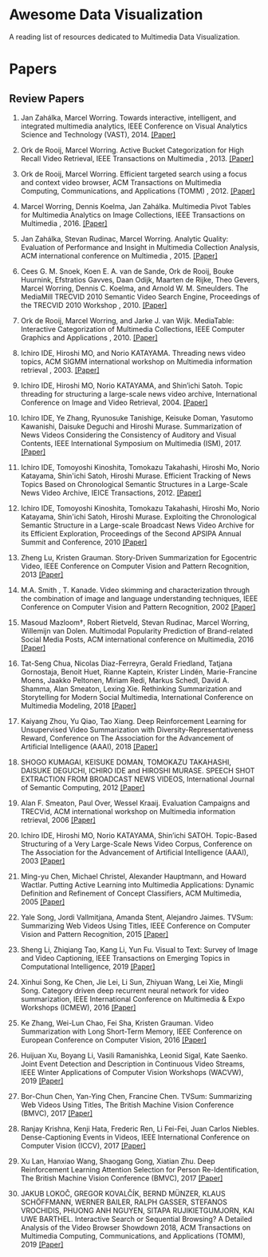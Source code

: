 # Awesome Data Visualization

A reading list of resources dedicated to Multimedia Data Visualization.



# Papers
## Review Papers
1. Jan Zahálka, Marcel Worring. Towards interactive, intelligent, and integrated multimedia analytics, IEEE Conference on Visual Analytics Science and Technology (VAST), 2014. [[Paper]](https://ieeexplore.ieee.org/document/7042476)

2. Ork de Rooij, Marcel Worring. Active Bucket Categorization for High Recall Video Retrieval, IEEE Transactions on Multimedia , 2013. [[Paper]](https://ieeexplore.ieee.org/document/6403551)

3. Ork de Rooij, Marcel Worring. Efficient targeted search using a focus and context video browser, ACM Transactions on Multimedia Computing, Communications, and Applications (TOMM) , 2012. [[Paper]](https://dl.acm.org/citation.cfm?id=2379793)

4. Marcel Worring, Dennis Koelma, Jan Zahálka. Multimedia Pivot Tables for Multimedia Analytics on Image Collections, IEEE Transactions on Multimedia , 2016. [[Paper]](https://ieeexplore.ieee.org/abstract/document/7579240)

5. Jan Zahálka,	Stevan Rudinac, Marcel Worring. Analytic Quality: Evaluation of Performance and Insight in Multimedia Collection Analysis, ACM international conference on Multimedia , 2015. [[Paper]](https://dl.acm.org/citation.cfm?id=2806279)

6. Cees G. M. Snoek, Koen E. A. van de Sande, Ork de Rooij, Bouke Huurnink, Efstratios Gavves, Daan Odijk, Maarten de Rijke, Theo Gevers, Marcel Worring, Dennis C. Koelma, and Arnold W. M. Smeulders. The MediaMill TRECVID 2010 Semantic Video Search Engine, Proceedings of the TRECVID 2010 Workshop , 2010. [[Paper]](https://www.koen.me/research/pub/snoek-trecvid2010.pdf)

7. Ork de Rooij, Marcel Worring, and Jarke J. van Wijk. MediaTable: Interactive Categorization of Multimedia Collections, IEEE Computer Graphics and Applications , 2010. [[Paper]](https://ieeexplore.ieee.org/document/5473200)

8. Ichiro IDE, Hiroshi MO, and Norio KATAYAMA. Threading news video topics, ACM SIGMM international workshop on Multimedia information retrieval , 2003. [[Paper]](https://dl.acm.org/citation.cfm?id=973264.973301)

9. Ichiro IDE, Hiroshi MO, Norio KATAYAMA, and Shin’ichi Satoh. Topic threading for structuring a large-scale news video archive, International Conference on Image and Video Retrieval, 2004. [[Paper]](https://link.springer.com/chapter/10.1007/978-3-540-27814-6_18)

10. Ichiro IDE, Ye Zhang, Ryunosuke Tanishige, Keisuke Doman, Yasutomo Kawanishi, Daisuke Deguchi and Hiroshi Murase. Summarization of News Videos Considering the Consistency of Auditory and Visual Contents, IEEE International Symposium on Multimedia (ISM), 2017. [[Paper]](https://ieeexplore.ieee.org/document/8241599)

11. Ichiro IDE, Tomoyoshi Kinoshita, Tomokazu Takahashi, Hiroshi Mo, Norio Katayama, Shin'ichi Satoh, Hiroshi Murase. Efficient Tracking of News Topics Based on Chronological Semantic Structures in a Large-Scale News Video Archive, IEICE Transactions, 2012. [[Paper]](https://pdfs.semanticscholar.org/8046/f02b344ed8f700591ddb44f9c9842825cb85.pdf?_ga=2.103957000.924792512.1548083381-1884175352.1544621100)

12. Ichiro IDE, Tomoyoshi Kinoshita, Tomokazu Takahashi, Hiroshi Mo, Norio Katayama, Shin'ichi Satoh, Hiroshi Murase. Exploiting the Chronological Semantic Structure in a Large-scale Broadcast News Video Archive for its Efficient Exploration, Proceedings of the Second APSIPA Annual Summit and Conference, 2010 [[Paper]](http://toriwaki.nuie.nagoya-u.ac.jp/~ide/res/paper/E10-conference-ide-3pub.pdf)

13. Zheng Lu, Kristen Grauman. Story-Driven Summarization for Egocentric Video, IEEE Conference on Computer Vision and Pattern Recognition, 2013 [[Paper]](https://ieeexplore.ieee.org/stamp/stamp.jsp?tp=&arnumber=6619194)

14. M.A. Smith , T. Kanade. Video skimming and characterization through the combination of image and language understanding techniques, IEEE Conference on Computer Vision and Pattern Recognition, 2002 [[Paper]](https://ieeexplore.ieee.org/stamp/stamp.jsp?tp=&arnumber=6619194)

15. Masoud Mazloom†,  Robert Rietveld,  Stevan Rudinac, Marcel Worring,  Willemijn van Dolen. Multimodal Popularity Prediction of Brand-related Social Media Posts, ACM international conference on Multimedia, 2016 [[Paper]](https://staff.science.uva.nl/m.mazloom/Papers/mazloom-ACM-MM-2016.pdf)

16. Tat-Seng Chua, Nicolas Diaz-Ferreyra, Gerald Friedland, Tatjana Gornostaja, Benoit Huet, Rianne Kaptein, Krister Lindén, Marie-Francine Moens, Jaakko Peltonen, Miriam Redi, Markus Schedl, David A. Shamma, Alan Smeaton, Lexing Xie. Rethinking Summarization and Storytelling for Modern Social Multimedia, International Conference on Multimedia Modeling, 2018 [[Paper]](https://link.springer.com/chapter/10.1007/978-3-319-73603-7_51)

17. Kaiyang Zhou, Yu Qiao, Tao Xiang. Deep Reinforcement Learning for Unsupervised Video Summarization with Diversity-Representativeness Reward, Conference on The Association for the Advancement of Artificial Intelligence (AAAI), 2018 [[Paper]](https://www.aaai.org/ocs/index.php/AAAI/AAAI18/paper/download/16395/16358)

18. SHOGO KUMAGAI, KEISUKE DOMAN, TOMOKAZU TAKAHASHI, DAISUKE DEGUCHI, ICHIRO IDE and HIROSHI MURASE. SPEECH SHOT EXTRACTION FROM BROADCAST NEWS VIDEOS, International Journal of Semantic Computing, 2012 [[Paper]](https://www.worldscientific.com/doi/abs/10.1142/S1793351X12400077)

19. Alan F. Smeaton, Paul Over, Wessel Kraaij. Evaluation Campaigns and TRECVid, ACM international workshop on Multimedia information retrieval, 2006 [[Paper]](http://delivery.acm.org/10.1145/1180000/1178722/p321-smeaton.pdf?ip=146.50.28.28&id=1178722&acc=ACTIVE%20SERVICE&key=0C390721DC3021FF%2E86041C471C98F6DA%2E4D4702B0C3E38B35%2E4D4702B0C3E38B35&__acm__=1548268708_09fa940aeb966312afef1280ce844703)

20. Ichiro IDE, Hiroshi MO, Norio KATAYAMA, Shin’ichi SATOH. Topic-Based Structuring of a Very Large-Scale News Video Corpus, Conference on The Association for the Advancement of Artificial Intelligence (AAAI), 2003 [[Paper]](https://www.aaai.org/Papers/Symposia/Spring/2003/SS-03-08/SS03-08-011.pdf)

21. Ming-yu Chen, Michael Christel, Alexander Hauptmann, and Howard Wactlar. Putting Active Learning into Multimedia Applications: Dynamic Definition and Refinement of Concept Classifiers, ACM Multimedia, 2005 [[Paper]](https://www.cs.cmu.edu/~hdw/acmm05_f514-hauptmann.pdf)

22. Yale Song, Jordi Vallmitjana, Amanda Stent, Alejandro Jaimes. TVSum: Summarizing Web Videos Using Titles, IEEE Conference on Computer Vision and Pattern Recognition, 2015 [[Paper]](https://www.cv-foundation.org/openaccess/content_cvpr_2015/papers/Song_TVSum_Summarizing_Web_2015_CVPR_paper.pdf)

23. Sheng Li, Zhiqiang Tao, Kang Li, Yun Fu. Visual to Text: Survey of Image and Video Captioning, IEEE Transactions on Emerging Topics in Computational Intelligence, 2019 [[Paper]](https://ieeexplore.ieee.org/abstract/document/8627985/authors#authors)

24. Xinhui Song, Ke Chen, Jie Lei, Li Sun, Zhiyuan Wang, Lei Xie, Mingli Song. Category driven deep recurrent neural network for video summarization, IEEE International Conference on Multimedia & Expo Workshops (ICMEW), 2016 [[Paper]](https://ieeexplore.ieee.org/abstract/document/7574720)

25. Ke Zhang, Wei-Lun Chao, Fei Sha, Kristen Grauman. Video Summarization with Long Short-Term Memory, IEEE Conference on European Conference on Computer Vision, 2016 [[Paper]](https://link.springer.com/chapter/10.1007/978-3-319-46478-7_47)

26. Huijuan Xu, Boyang Li, Vasili Ramanishka, Leonid Sigal, Kate Saenko. Joint Event Detection and Description in Continuous Video Streams, IEEE Winter Applications of Computer Vision Workshops (WACVW), 2019 [[Paper]](https://ieeexplore.ieee.org/abstract/document/8638336)

27. Bor-Chun Chen, Yan-Ying Chen, Francine Chen. TVSum: Summarizing Web Videos Using Titles, The British Machine Vision Conference (BMVC), 2017 [[Paper]](http://bcsiriuschen.github.io/pdf/bmvc17video.pdf)

28. Ranjay Krishna, Kenji Hata, Frederic Ren, Li Fei-Fei, Juan Carlos Niebles. Dense-Captioning Events in Videos, IEEE International Conference on Computer Vision (ICCV), 2017 [[Paper]](http://openaccess.thecvf.com/content_iccv_2017/html/Krishna_Dense-Captioning_Events_in_ICCV_2017_paper.html)

29. Xu Lan, Hanxiao Wang, Shaogang Gong, Xiatian Zhu. Deep Reinforcement Learning Attention Selection for Person Re-Identification, The British Machine Vision Conference (BMVC), 2017 [[Paper]](http://www.eecs.qmul.ac.uk/~sgg/papers/LanEtAl_2017BMVC.pdf)

30. JAKUB LOKOČ, GREGOR KOVALČÍK, BERND MÜNZER, KLAUS SCHÖFFMANN, WERNER BAILER, RALPH GASSER, STEFANOS VROCHIDIS, PHUONG ANH NGUYEN, SITAPA RUJIKIETGUMJORN, KAI UWE BARTHEL. Interactive Search or Sequential Browsing? A Detailed Analysis of the Video Browser Showdown 2018, ACM Transactions on Multimedia Computing, Communications, and Applications (TOMM), 2019 [[Paper]](https://dl.acm.org/citation.cfm?id=3295663)


